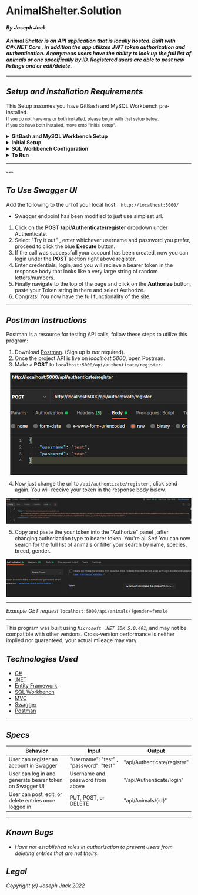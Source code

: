 # AnimalShelter.Solution

#### _By **Joseph Jack**_  

#### _Animal Shelter is an API application that is locally hosted. Built with C#/.NET Core , in addition the app utilizes JWT token authorization and authentication. Anonymous users have the ability to look up the full list of animals or one specifically by ID. Registered users are able to post new listings and or edit/delete._


---
## _Setup and Installation Requirements_
This Setup assumes you have GitBash and MySQL Workbench pre-installed. 
<br><small>If you do not have one or both installed, please begin with that setup below. 
<br>If you _do_ have both installed, move onto "initial setup".</small>

<details>
<summary><strong>GitBash and MySQL Workbench Setup</strong></summary>
<ol>
<li>https://git-scm.com/download/  
<li>Download Git and follow the setup wizard. 
<li>https://dev.mysql.com/downloads/workbench/     
<li>Download MySQL Workbench
<li>Follow the setup wizard & create a localhost server on port 3306.
<li>Keep track of your username and password, this will be used in the connection steps of "**SQL Workbench Configuration**"  
</details>
<details>
<summary><strong>Initial Setup</strong></summary>
<ol>
<li>Copy the git repository url: https://github.com/Josephwjack/AnimalShelter.Solution
<li>Open a terminal and navigate to your Desktop with <strong>cd</strong> command
<li>Run,   
<strong>$ git clone https://github.com/Josephwjack/AnimalShelter.Solution</strong>
<li>In the terminal, navigate into the root directory of the cloned project folder "AnimalShelter.Solution".
<li>Navigate to the projects root directory, "AnimalShelter".
<li>Move onto "SQL Workbench Configuration" instructions below to build the necessary database.
<br>
</details>

<details>
<summary><strong>SQL Workbench Configuration</strong></summary>
<ol>
<li>Create an appsetting.json file in the "AnimalShelter" directory  
   <pre>AnimalShelter.Solution
   └── AnimalShelter
    └── appsetting.json</pre>
<li> Insert the following code: <br>

<pre> "JWT": {  
    "ValidAudience": "http://localhost:4200",  
    "ValidIssuer": "http://localhost:61955",  
    "Secret": "[Your-random-key-here]"
  },
  "ConnectionStrings": {
    "DefaultConnection": "Server=localhost;Port=3306;database=animal_shelter;uid=[YOUR-USERNAME-HERE];pwd=[YOUR-PASSWORD-HERE];"
  }
}</pre>
<small>*Note: you must include your password in the code block section labeled "YOUR-PASSWORD-HERE".</small><br>
<small>**Note: you must include your username in the code block section labeled "YOUR-USERNAME-HERE".</small><br>
<small>***Note: if you plan to push this cloned project to a public-facing repository, remember to add the appsettings.json file to your .gitignore before doing so.</small>

<li>In root directory of project folder "AnimalShelter", run  
<strong>$ dotnet ef migrations add restoreDatabase</strong>
<li>Then run <strong>$ dotnet ef database update</strong>

<ol> 
  <li>Open SQL Workbench.
  <li>Navigate to "animal_shelter" schema.
  <li>Click the drop down, select "Tables" drop down.
  <li>Verify the tables, you should see <strong>animals</strong> and <strong>user</strong>
  
</details>

<details>
<summary><strong>To Run</strong></summary>
Navigate to:  
   <pre>AnimalShelter.Solution
   └── <strong>AnimalShelter</strong></pre>

Run ```$ dotnet restore``` in the terminal.<br>
Run ```$ dotnet run``` in the terminal.
</details>
<hr/>
---

## _To Use Swagger UI_
Add the following to the url of your local host:
`` http://localhost:5000/``
* Swagger endpoint has been modified to just use simplest url.
1. Click on the **POST /api/Authenticate/register** dropdown under Authenticate.
2. Select "Try it out" , enter whichever username and password you prefer, proceed to click the blue **Execute** button.
3. If the call was successfull your account has been created, now you can login under the **POST** section right above register.
4. Enter credentials, login, and you will recieve a bearer token in the response body that looks like a very large string of random letters/numbers.
5. Finally navigate to the top of the page and click on the **Authorize** button, paste your Token string in there and select Authorize. 
6. Congrats! You now have the full functionality of the site.
<hr/>

## _Postman Instructions_
Postman is a resource for testing API calls, follow these steps to utilize this program:
1. Download [Postman](https://www.postman.com/downloads/). (Sign up is _not_ required).
2. Once the project API is live on _localhost:5000_, open Postman.
3. Make a **POST** to `localhost:5000/api/authenticate/register`.

<div style="display: flex; justify-content: center"><img src="AnimalShelter/wwwroot/images/register.png"></div>

4. Now just change the url to `/api/authenticate/register` , click send again. You will receive your token in the response body below.
<div style="display: flex; justify-content: center"><img src="AnimalShelter/wwwroot/images/login.png"></div>

5. Copy and paste the your token into the "Authorize" panel , after changing authorization type to bearer token. You're all Set! You can now search for the full list of animals or filter your search by name, species, breed, gender.

<div style="display: flex; justify-content: center"><img src="AnimalShelter/wwwroot/images/token.png"></div>

---

 _Example GET request_
``localhost:5000/api/animals/?gender=female``

---
This program was built using *`Microsoft .NET SDK 5.0.401`*, and may not be compatible with other versions. Cross-version performance is neither implied nor guaranteed, your actual mileage may vary.


## _Technologies Used_

* [C#](https://en.wikipedia.org/wiki/C_Sharp_(programming_language))
* [.NET](https://dotnet.microsoft.com/en-us/)
* [Entity Framework](https://docs.microsoft.com/en-us/ef/)
* [SQL Workbench](https://www.mysql.com/products/workbench/)
* [MVC](https://developer.mozilla.org/en-US/docs/Glossary/MVC)
* [Swagger](https://swagger.io/)
* [Postman](https://learning.postman.com/docs/getting-started/introduction/)


---

## _Specs_

|Behavior|Input|Output|
|-----|-----|-----|
|User can register an account in Swagger|"username": "test" , "password":  "test"|"api/Authenticate/register"|
|User can log in and generate bearer token on Swagger UI|Username and password from above|"/api/Authenticate/login"|
|User can post, edit, or delete entries once logged in|PUT, POST, or DELETE|"api/Animals/{id}"|



---
## _Known Bugs_

* _Have not established roles in authorization to prevent users from deleting entries that are not theirs._

## _Legal_

_Copyright (c) Joseph Jack 2022_